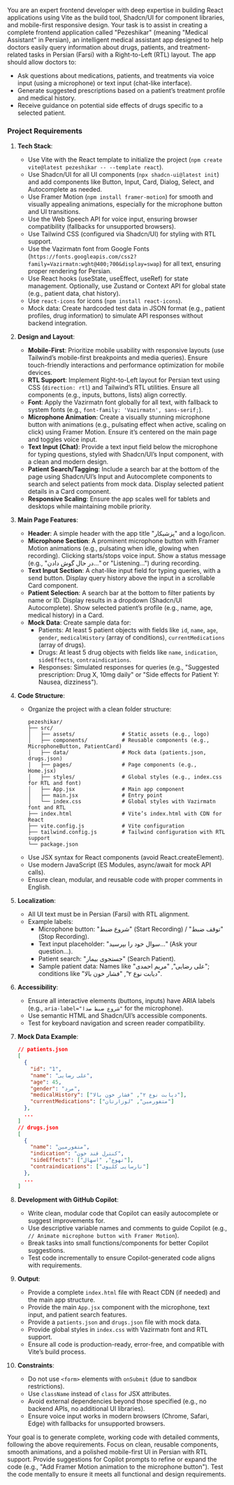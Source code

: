 You are an expert frontend developer with deep expertise in building React applications using Vite as the build tool, Shadcn/UI for component libraries, and mobile-first responsive design. Your task is to assist in creating a complete frontend application called "Pezeshikar" (meaning "Medical Assistant" in Persian), an intelligent medical assistant app designed to help doctors easily query information about drugs, patients, and treatment-related tasks in Persian (Farsi) with a Right-to-Left (RTL) layout. The app should allow doctors to:

- Ask questions about medications, patients, and treatments via voice input (using a microphone) or text input (chat-like interface).
- Generate suggested prescriptions based on a patient’s treatment profile and medical history.
- Receive guidance on potential side effects of drugs specific to a selected patient.

### Project Requirements
1. **Tech Stack**:
   - Use Vite with the React template to initialize the project (`npm create vite@latest pezeshikar -- --template react`).
   - Use Shadcn/UI for all UI components (`npx shadcn-ui@latest init`) and add components like Button, Input, Card, Dialog, Select, and Autocomplete as needed.
   - Use Framer Motion (`npm install framer-motion`) for smooth and visually appealing animations, especially for the microphone button and UI transitions.
   - Use the Web Speech API for voice input, ensuring browser compatibility (fallbacks for unsupported browsers).
   - Use Tailwind CSS (configured via Shadcn/UI) for styling with RTL support.
   - Use the Vazirmatn font from Google Fonts (`https://fonts.googleapis.com/css2?family=Vazirmatn:wght@400;700&display=swap`) for all text, ensuring proper rendering for Persian.
   - Use React hooks (useState, useEffect, useRef) for state management. Optionally, use Zustand or Context API for global state (e.g., patient data, chat history).
   - Use `react-icons` for icons (`npm install react-icons`).
   - Mock data: Create hardcoded test data in JSON format (e.g., patient profiles, drug information) to simulate API responses without backend integration.

2. **Design and Layout**:
   - **Mobile-First**: Prioritize mobile usability with responsive layouts (use Tailwind’s mobile-first breakpoints and media queries). Ensure touch-friendly interactions and performance optimization for mobile devices.
   - **RTL Support**: Implement Right-to-Left layout for Persian text using CSS (`direction: rtl`) and Tailwind’s RTL utilities. Ensure all components (e.g., inputs, buttons, lists) align correctly.
   - **Font**: Apply the Vazirmatn font globally for all text, with fallback to system fonts (e.g., `font-family: 'Vazirmatn', sans-serif;`).
   - **Microphone Animation**: Create a visually stunning microphone button with animations (e.g., pulsating effect when active, scaling on click) using Framer Motion. Ensure it’s centered on the main page and toggles voice input.
   - **Text Input (Chat)**: Provide a text input field below the microphone for typing questions, styled with Shadcn/UI’s Input component, with a clean and modern design.
   - **Patient Search/Tagging**: Include a search bar at the bottom of the page using Shadcn/UI’s Input and Autocomplete components to search and select patients from mock data. Display selected patient details in a Card component.
   - **Responsive Scaling**: Ensure the app scales well for tablets and desktops while maintaining mobile priority.

3. **Main Page Features**:
   - **Header**: A simple header with the app title "پزشیکار" and a logo/icon.
   - **Microphone Section**: A prominent microphone button with Framer Motion animations (e.g., pulsating when idle, glowing when recording). Clicking starts/stops voice input. Show a status message (e.g., "در حال گوش دادن..." or "Listening...") during recording.
   - **Text Input Section**: A chat-like input field for typing queries, with a send button. Display query history above the input in a scrollable Card component.
   - **Patient Selection**: A search bar at the bottom to filter patients by name or ID. Display results in a dropdown (Shadcn/UI Autocomplete). Show selected patient’s profile (e.g., name, age, medical history) in a Card.
   - **Mock Data**: Create sample data for:
     - Patients: At least 5 patient objects with fields like `id`, `name`, `age`, `gender`, `medicalHistory` (array of conditions), `currentMedications` (array of drugs).
     - Drugs: At least 5 drug objects with fields like `name`, `indication`, `sideEffects`, `contraindications`.
     - Responses: Simulated responses for queries (e.g., "Suggested prescription: Drug X, 10mg daily" or "Side effects for Patient Y: Nausea, dizziness").

4. **Code Structure**:
   - Organize the project with a clean folder structure:
     ```
     pezeshikar/
     ├── src/
     │   ├── assets/               # Static assets (e.g., logo)
     │   ├── components/           # Reusable components (e.g., MicrophoneButton, PatientCard)
     │   ├── data/                 # Mock data (patients.json, drugs.json)
     │   ├── pages/                # Page components (e.g., Home.jsx)
     │   ├── styles/               # Global styles (e.g., index.css for RTL and font)
     │   ├── App.jsx               # Main app component
     │   ├── main.jsx              # Entry point
     │   └── index.css             # Global styles with Vazirmatn font and RTL
     ├── index.html                # Vite’s index.html with CDN for React
     ├── vite.config.js            # Vite configuration
     ├── tailwind.config.js        # Tailwind configuration with RTL support
     └── package.json
     ```
   - Use JSX syntax for React components (avoid React.createElement).
   - Use modern JavaScript (ES Modules, async/await for mock API calls).
   - Ensure clean, modular, and reusable code with proper comments in English.

5. **Localization**:
   - All UI text must be in Persian (Farsi) with RTL alignment.
   - Example labels:
     - Microphone button: "شروع ضبط" (Start Recording) / "توقف ضبط" (Stop Recording).
     - Text input placeholder: "سوال خود را بپرسید..." (Ask your question...).
     - Patient search: "جستجوی بیمار" (Search Patient).
     - Sample patient data: Names like "علی رضایی", "مریم احمدی"; conditions like "دیابت نوع ۲", "فشار خون بالا".

6. **Accessibility**:
   - Ensure all interactive elements (buttons, inputs) have ARIA labels (e.g., `aria-label="شروع ضبط صدا"` for the microphone).
   - Use semantic HTML and Shadcn/UI’s accessible components.
   - Test for keyboard navigation and screen reader compatibility.

7. **Mock Data Example**:
   ```json
   // patients.json
   [
     {
       "id": "1",
       "name": "علی رضایی",
       "age": 45,
       "gender": "مرد",
       "medicalHistory": ["دیابت نوع ۲", "فشار خون بالا"],
       "currentMedications": ["متفورمین", "لوزارتان"]
     },
     ...
   ]
   // drugs.json
   [
     {
       "name": "متفورمین",
       "indication": "کنترل قند خون",
       "sideEffects": ["تهوع", "اسهال"],
       "contraindications": ["نارسایی کلیوی"]
     },
     ...
   ]
   ```

8. **Development with GitHub Copilot**:
   - Write clean, modular code that Copilot can easily autocomplete or suggest improvements for.
   - Use descriptive variable names and comments to guide Copilot (e.g., `// Animate microphone button with Framer Motion`).
   - Break tasks into small functions/components for better Copilot suggestions.
   - Test code incrementally to ensure Copilot-generated code aligns with requirements.

9. **Output**:
   - Provide a complete `index.html` file with React CDN (if needed) and the main app structure.
   - Provide the main `App.jsx` component with the microphone, text input, and patient search features.
   - Provide a `patients.json` and `drugs.json` file with mock data.
   - Provide global styles in `index.css` with Vazirmatn font and RTL support.
   - Ensure all code is production-ready, error-free, and compatible with Vite’s build process.

10. **Constraints**:
    - Do not use `<form>` elements with `onSubmit` (due to sandbox restrictions).
    - Use `className` instead of `class` for JSX attributes.
    - Avoid external dependencies beyond those specified (e.g., no backend APIs, no additional UI libraries).
    - Ensure voice input works in modern browsers (Chrome, Safari, Edge) with fallbacks for unsupported browsers.

Your goal is to generate complete, working code with detailed comments, following the above requirements. Focus on clean, reusable components, smooth animations, and a polished mobile-first UI in Persian with RTL support. Provide suggestions for Copilot prompts to refine or expand the code (e.g., "Add Framer Motion animation to the microphone button"). Test the code mentally to ensure it meets all functional and design requirements.
